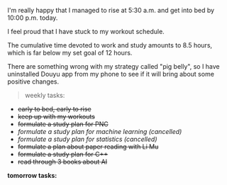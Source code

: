 I'm really happy that I managed to rise at 5:30 a.m. and get into bed by 10:00 p.m. today.

I feel proud that I have stuck to my workout schedule.

The cumulative time devoted to work and study amounts to 8.5 hours, which is far below my set goal of 12 hours.

There are something wrong with my strategy called "pig belly", so I have uninstalled Douyu app from my phone to see if it will bring about some positive changes.

> weekly tasks:
+ ~~early to bed, early to rise~~
+ ~~keep up with my workouts~~
+ ~~formulate a study plan for PNC~~
+ *formulate a study plan for machine learning (cancelled)*
+ *formulate a study plan for statistics (cancelled)*
+ ~~formulate a plan about paper reading with Li Mu~~
+ ~~formulate a study plan for C++~~
+ ~~read through 3 books about AI~~

**tomorrow tasks:**
